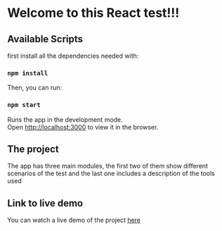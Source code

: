 # Welcome to this React test!!!

## Available Scripts
first install all the dependencies needed with:

### `npm install`

Then, you can run:

### `npm start`

Runs the app in the development mode.\
Open [http://localhost:3000](http://localhost:3000) to view it in the browser.

## The project
The app has three main modules, the first two of them show different scenarios of the test and the last one includes a description of the tools used

## Link to live demo
You can watch a live demo of the project [here](https://braulio95.github.io/ogp-test/)


